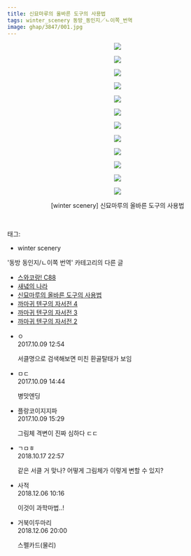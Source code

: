```yaml
---
title: 신묘마루의 올바른 도구의 사용법
tags: winter_scenery 동방_동인지／ㄴ이쪽_번역
image: ghap/3847/001.jpg
---
```

<div class="article">
<p style="text-align: center; clear: none; float: none;"><img src="{{ site.nasurl }}/ghap/3847/001.jpg"/></p>
<p style="text-align: center; clear: none; float: none;"><img src="{{ site.nasurl }}/ghap/3847/002.jpg"/></p>
<p style="text-align: center; clear: none; float: none;"><img src="{{ site.nasurl }}/ghap/3847/003.jpg"/></p>
<p style="text-align: center; clear: none; float: none;"><img src="{{ site.nasurl }}/ghap/3847/004.jpg"/></p>
<p style="text-align: center; clear: none; float: none;"><img src="{{ site.nasurl }}/ghap/3847/005.jpg"/></p>
<p style="text-align: center; clear: none; float: none;"><img src="{{ site.nasurl }}/ghap/3847/006.jpg"/></p>
<p style="text-align: center; clear: none; float: none;"><img src="{{ site.nasurl }}/ghap/3847/007.jpg"/></p>
<p style="text-align: center; clear: none; float: none;"><img src="{{ site.nasurl }}/ghap/3847/008.jpg"/></p>
<p style="text-align: center; clear: none; float: none;"><img src="{{ site.nasurl }}/ghap/3847/009.jpg"/></p>
<p style="text-align: center; clear: none; float: none;"><img src="{{ site.nasurl }}/ghap/3847/010.jpg"/></p>
<p style="text-align: center; clear: none; float: none;"><img src="{{ site.nasurl }}/ghap/3847/011.jpg"/></p>
<p style="text-align: center; clear: none; float: none;"><img src="{{ site.nasurl }}/ghap/3847/012.jpg"/></p>
<p style="text-align: center; clear: none; float: none;">[winter scenery] 신묘마루의 올바른 도구의 사용법</p>
<p><br/></p>
</div><div class="tagTrail">
<p>태그: </p>
<ul>
<li>winter scenery</li>
</ul>
</div><div class="another">
<p>'동방 동인지/ㄴ이쪽 번역' 카테고리의 다른 글</p>
<ul>
<li><a href="/2017-10-21-ghap_3881">스와코랑! C88</a></li>
<li><a href="/2017-10-17-ghap_3856">새녘의 나라</a></li>
<li><a href="/2017-10-09-ghap_3847">신묘마루의 올바른 도구의 사용법</a></li>
<li><a href="/2017-10-07-ghap_3845">까마귀 텐구의 자서전 4</a></li>
<li><a href="/2017-10-05-ghap_3819">까마귀 텐구의 자서전 3</a></li>
<li><a href="/2017-10-04-ghap_3818">까마귀 텐구의 자서전 2</a></li>
</ul>
</div><div class="cb_module cb_fluid">
<div class="cb_wrt cb_profile">
<div class="comment">
<ul>
<li class="cb_thumb_off" id="comment15101085">
<div class="cb_comment_area">
<div class="cb_info_area">
<div class="cb_section">
<span class="cb_nick_name">ㅇ</span>
</div>
<div class="cb_section">
<span class="cb_date">2017.10.09 12:54 </span>
</div>
</div>
<div class="cb_dsc_comment">
<p class="cb_dsc">
											서클명으로 검색해보면 미친 환골탈태가 보임
										</p>
</div>
</div></li>
<li class="cb_thumb_off" id="comment15101125">
<div class="cb_comment_area">
<div class="cb_info_area">
<div class="cb_section">
<span class="cb_nick_name">ㅁㄷ</span>
</div>
<div class="cb_section">
<span class="cb_date">2017.10.09 14:44 </span>
</div>
</div>
<div class="cb_dsc_comment">
<p class="cb_dsc">
											병맛엔딩
										</p>
</div>
</div></li>
<li class="cb_thumb_off" id="comment15101160">
<div class="cb_comment_area">
<div class="cb_info_area">
<div class="cb_section">
<span class="cb_nick_name">플랑코이지지파</span>
</div>
<div class="cb_section">
<span class="cb_date">2017.10.09 15:29 </span>
</div>
</div>
<div class="cb_dsc_comment">
<p class="cb_dsc">
											그림체 격변이 진짜 심하다 ㄷㄷ
										</p>
</div>
</div></li>
<li class="cb_thumb_off" id="comment15357370">
<div class="cb_comment_area">
<div class="cb_info_area">
<div class="cb_section">
<span class="cb_nick_name">ㄱㅁㅎ</span>
</div>
<div class="cb_section">
<span class="cb_date">2018.10.17 22:57 </span>
</div>
</div>
<div class="cb_dsc_comment">
<p class="cb_dsc">
											같은 서클 거 맞나? 어떻게 그림체가 이렇게 변할 수 있지?
										</p>
</div>
</div></li>
<li class="cb_thumb_off" id="comment15383072">
<div class="cb_comment_area">
<div class="cb_info_area">
<div class="cb_section">
<span class="cb_nick_name">사적</span>
</div>
<div class="cb_section">
<span class="cb_date">2018.12.06 10:16 </span>
</div>
</div>
<div class="cb_dsc_comment">
<p class="cb_dsc">
											이것이 과학마법..!
										</p>
</div>
</div></li>
<li class="cb_thumb_off" id="comment15383255">
<div class="cb_comment_area">
<div class="cb_info_area">
<div class="cb_section">
<span class="cb_nick_name">거북이두마리</span>
</div>
<div class="cb_section">
<span class="cb_date">2018.12.06 20:00 </span>
</div>
</div>
<div class="cb_dsc_comment">
<p class="cb_dsc">
											스펠카드(물리)
										</p>
</div>
</div></li>
</ul>
</div>
</div><!-- commentList close -->
</div>